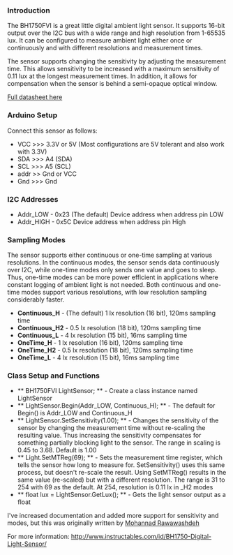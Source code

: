 ### Introduction ###
The BH1750FVI is a great little digital ambient light sensor.  It supports 16-bit output over the I2C bus with a wide range and high resolution from 1-65535 lux.  It can be configured to measure ambient light either once or continuously and with different resolutions and measurement times.

The sensor supports changing the sensitivity by adjusting the measurement time.  This allows sensitivity to be increased with a maximum sensitivity of 0.11 lux at the longest measurement times.  In addition, it allows for compensation when the sensor is behind a semi-opaque optical window.  

[Full datasheet here](http://rohmfs.rohm.com/en/products/databook/datasheet/ic/sensor/light/bh1750fvi-e.pdf)

### Arduino Setup ###
Connect this sensor as follows:
* VCC >>> 3.3V or 5V (Most configurations are 5V tolerant and also work with 3.3V)
* SDA >>> A4 (SDA)
* SCL >>> A5 (SCL)
* addr >> Gnd or VCC
* Gnd >>> Gnd
  
### I2C Addresses ###
* Addr_LOW - 0x23 (The default) Device address when address pin LOW
* Addr_HIGH - 0x5C Device address when address pin High

   
### Sampling Modes ###
The sensor supports either continuous or one-time sampling at various resolutions.  In the continuous modes, the sensor sends data continuously over I2C, while one-time modes only sends one value and goes to sleep.  Thus, one-time modes can be more power efficient in applications where constant logging of ambient light is not needed.  Both continuous and one-time modes support various resolutions, with low resolution sampling considerably faster.  
* **Continuous_H** - (The default) 1 lx resolution (16 bit), 120ms sampling time
* **Continuous_H2** - 0.5 lx resolution (18 bit), 120ms sampling time
* **Continuous_L** - 4 lx resolution (15 bit), 16ms sampling time
* **OneTime_H** - 1 lx resolution (16 bit), 120ms sampling time
* **OneTime_H2** -  0.5 lx resolution (18 bit), 120ms sampling time
* **OneTime_L** - 4 lx resolution (15 bit), 16ms sampling time


### Class Setup and Functions ###
* ** BH1750FVI LightSensor; ** - Create a class instance named LightSensor
* ** LightSensor.Begin(Addr_LOW, Continuous_H); ** - The default for Begin() is Addr_LOW and Continuous_H
* ** LightSensor.SetSensitivity(1.00); ** - Changes the sensitivity of the sensor by changing the measurement time without re-scaling the resulting value.  Thus increasing the sensitivity compensates for something partially blocking light to the sensor.  The range in scaling is 0.45 to 3.68.  Default is 1.00
* ** Light.SetMTReg(69); ** - Sets the measurement time register, which tells the sensor how long to measure for.  SetSensitivity() uses this same process, but doesn't re-scale the result.  Using SetMTReg() results in the same value (re-scaled) but with a different resolution.  The range is 31 to 254 with 69 as the default.  At 254, resolution is 0.11 lx in _H2 modes
* ** float lux = LightSensor.GetLux(); ** - Gets the light sensor output as a float

I've increased documentation and added more support for sensitivity and modes, but this was originally written by [Mohannad Rawawashdeh](https://github.com/Genotronex/BH1750FVI_Master)

For more information: http://www.instructables.com/id/BH1750-Digital-Light-Sensor/

